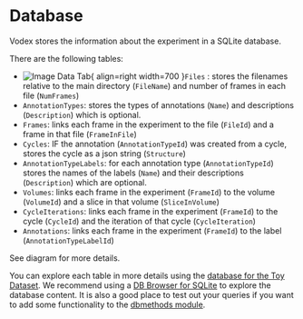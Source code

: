 # Database

Vodex stores the information about the experiment in a SQLite database.

There are the following tables:

- ![Image Data Tab](assets/db_diagram.png){ align=right width=700 }`Files` : stores the filenames relative to the main directory (`FileName`) and number of frames in each file (`NumFrames`)
- `AnnotationTypes`: stores the types of annotations (`Name`) and descriptions (`Description`) which is optional.
- `Frames`: links each frame in the experiment to the file (`FileId`) and a frame in that file (`FrameInFile`)
- `Cycles`: IF the annotation (`AnnotationTypeId`) was created from a cycle, stores the cycle as a json string (`Structure`)
- `AnnotationTypeLabels`: for each annotation type (`AnnotationTypeId`) stores the names of the labels (`Name`) and their descriptions (`Description`) which are optional.
- `Volumes`: links each frame in the experiment (`FrameId`) to the volume (`VolumeId`) and a slice in that volume (`SliceInVolume`)
- `CycleIterations`: links each frame in the experiment (`FrameId`) to the cycle (`CycleId`) and the iteration of that cycle (`CycleIteration`)
- `Annotations`: links each frame in the experiment (`FrameId`) to the label (`AnnotationTypeLabelId`)

See diagram for more details.

You can explore each table in more details using the [database for the Toy Dataset]([GitHub](https://github.com/LemonJust/vodex/blob/main/src/vodex/_tests/data/test.db)). We recommend using a [DB Browser for SQLite](https://sqlitebrowser.org/) to explore the database content. It is also a good place to test out your queries if you want to add some functionality to the [dbmethods module](https://lemonjust.github.io/vodex/api/dbmethods/).
